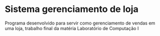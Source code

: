 # Sistema gerenciamento de loja
Programa desenvolvido para servir como gerenciamento de vendas em uma loja, trabalho final da matéria Laboratório de Computação I
